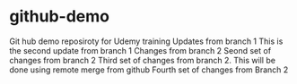 # github-demo
Git hub demo reposiroty for Udemy training
Updates from branch 1
This is the second update from branch 1
Changes from branch 2
Seond set of changes from branch 2
Third set of changes from branch 2. This will be done using remote merge from github
Fourth set of changes from Branch 2 